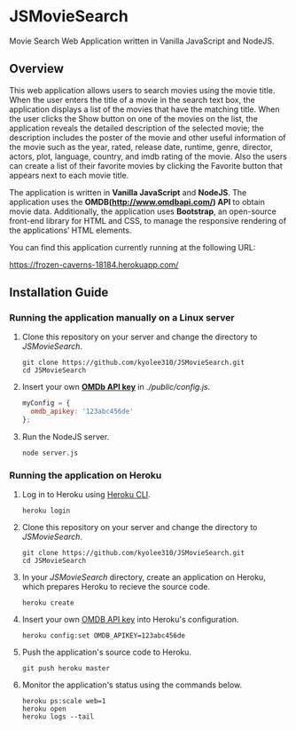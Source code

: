 # JSMovieSearch

Movie Search Web Application written in Vanilla JavaScript and NodeJS.

## Overview

This web application allows users to search movies using the movie title. When the user enters the title of a movie in the search text box, the application displays a list of the movies that have the matching title. When the user clicks the Show button on one of the movies on the list, the application reveals the detailed description of the selected movie; the description includes the poster of the movie and other useful information of the movie such as the year, rated, release date, runtime, genre, director, actors, plot, language, country, and imdb rating of the movie. Also the users can create a list of their favorite movies by clicking the Favorite button that appears next to each movie title. 

The application is written in **Vanilla JavaScript** and **NodeJS**. The application uses the **OMDB(http://www.omdbapi.com/) API** to obtain movie data. Additionally, the application uses **Bootstrap**, an open-source front-end library for HTML and CSS, to manage the responsive rendering of the applications’ HTML elements. 

You can find this application currently running at the following URL:

https://frozen-caverns-18184.herokuapp.com/

## Installation Guide

### Running the application manually on a Linux server

1. Clone this repository on your server and change the directory to _JSMovieSearch_.
   ```
   git clone https://github.com/kyolee310/JSMovieSearch.git
   cd JSMovieSearch
   ```

2. Insert your own [**OMDb API key**](http://www.omdbapi.com/) in _./public/config.js_.
   ```javascript
   myConfig = {
     omdb_apikey: '123abc456de'
   };
   ```

3. Run the NodeJS server.
   ```
   node server.js
   ```

### Running the application on Heroku

1. Log in to Heroku using [Heroku CLI](https://devcenter.heroku.com/articles/heroku-cli).
   ```
   heroku login
   ```

2. Clone this repository on your server and change the directory to _JSMovieSearch_.
   ```
   git clone https://github.com/kyolee310/JSMovieSearch.git
   cd JSMovieSearch
   ```

3. In your _JSMovieSearch_ directory, create an application on Heroku, which prepares Heroku to recieve the source code.
   ```
   heroku create
   ```

4. Insert your own [OMDB API key](http://www.omdbapi.com/) into Heroku's configuration.
   ```
   heroku config:set OMDB_APIKEY=123abc456de
   ```
   
5. Push the application's source code to Heroku.
   ```
   git push heroku master
   ```

6. Monitor the application's status using the commands below.
   ```
   heroku ps:scale web=1
   heroku open
   heroku logs --tail
   ```
